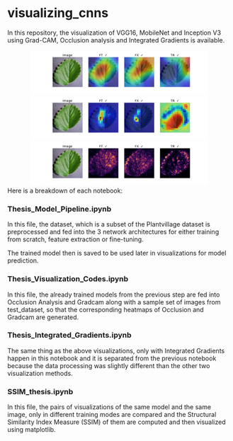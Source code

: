 # visualizing_cnns
In this repository, the visualization of VGG16, MobileNet and Inception V3 using Grad-CAM, Occlusion analysis and Integrated Gradients is available.
<center>
<img src="./images/GradCAM-Viz-of-IN-0.jpg" width="400">
<img src="./images/Occlusion-Viz-of-IN-0.jpg" width="400">
<img src="./images/IG-Viz-of-IN-0.jpg" width="400">
</center>
Here is a breakdown of each notebook:

### Thesis_Model_Pipeline.ipynb

In this file, the dataset, which is a subset of the Plantvillage dataset is preprocessed and fed into the 3 network architectures for either training from scratch, feature extraction or fine-tuning.

The trained model then is saved to be used later in visualizations for model prediction.

### Thesis_Visualization_Codes.ipynb

In this file, the already trained models from the previous step are fed into Occlusion Analysis and Gradcam along with a sample set of images from test_dataset, so that the corresponding heatmaps of Occlusion and Gradcam are generated. 

### Thesis_Integrated_Gradients.ipynb
The same thing as the above visualizations, only with Integrated Gradients happen in this notebook and it is separated from the previous notebook because the data processing was slightly different than the other two visualization methods.

### SSIM_thesis.ipynb
In this file, the pairs of visualizations of the same model and the same image, only in different training modes are compared and the Structural Similarity Index Measure (SSIM) of them are computed and then visualized using matplotlib.



